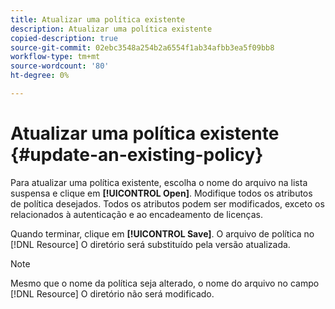 ```yaml
---
title: Atualizar uma política existente
description: Atualizar uma política existente
copied-description: true
source-git-commit: 02ebc3548a254b2a6554f1ab34afbb3ea5f09bb8
workflow-type: tm+mt
source-wordcount: '80'
ht-degree: 0%

---
```


# Atualizar uma política existente {#update-an-existing-policy}

Para atualizar uma política existente, escolha o nome do arquivo na lista suspensa e clique em **[!UICONTROL Open]**. Modifique todos os atributos de política desejados. Todos os atributos podem ser modificados, exceto os relacionados à autenticação e ao encadeamento de licenças.

Quando terminar, clique em **[!UICONTROL Save]**. O arquivo de política no [!DNL Resource] O diretório será substituído pela versão atualizada.

>[!NOTE]
>
>Mesmo que o nome da política seja alterado, o nome do arquivo no campo [!DNL Resource] O diretório não será modificado.
